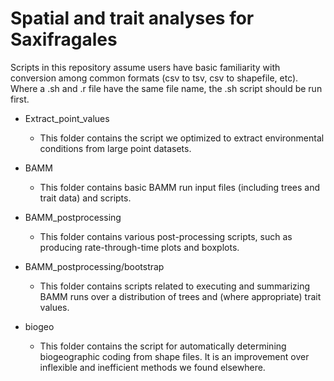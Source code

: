 # Spatial and trait analyses for Saxifragales
Scripts in this repository assume users have basic familiarity with conversion among common formats (csv to tsv, csv to shapefile, etc). Where a .sh and .r file have the same file name, the .sh script should be run first.

* Extract_point_values
    * This folder contains the script we optimized to extract environmental conditions from large point datasets.

* BAMM 
    * This folder contains basic BAMM run input files (including trees and trait data) and scripts.

* BAMM_postprocessing 
    * This folder contains various post-processing scripts, such as producing rate-through-time plots and boxplots.

* BAMM_postprocessing/bootstrap
    * This folder contains scripts related to executing and summarizing BAMM runs over a distribution of trees and (where appropriate) trait values.

* biogeo 
    * This folder contains the script for automatically determining biogeographic coding from shape files. It is an improvement over inflexible and inefficient methods we found elsewhere.
